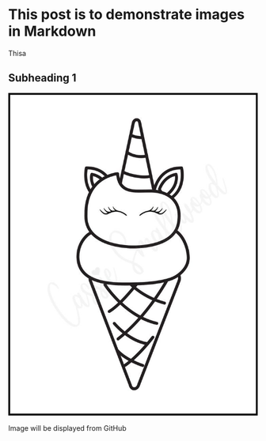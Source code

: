 # This post is to demonstrate images in Markdown

Thisa


## Subheading 1

![alt text](/_assets/image_1.jpg)

Image will be displayed from GitHub
